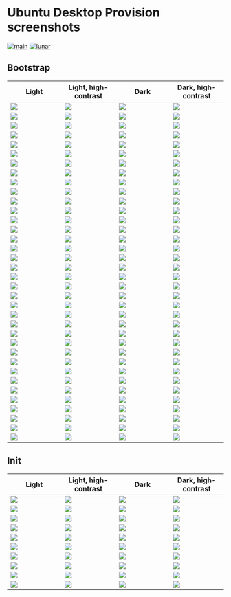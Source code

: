 # Ubuntu Desktop Provision screenshots

[![main](https://github.com/canonical/ubuntu-desktop-provision-screenshots/actions/workflows/main.yaml/badge.svg)](https://github.com/canonical/ubuntu-desktop-provision-screenshots/actions/workflows/main.yaml)
[![lunar](https://github.com/canonical/ubuntu-desktop-provision-screenshots/actions/workflows/lunar.yaml/badge.svg?branch=ubuntu%2Flunar)](https://github.com/canonical/ubuntu-desktop-provision-screenshots/actions/workflows/lunar.yaml)

## Bootstrap

<table>
  <thead>
    <tr>
      <th width="25%">Light</th>
      <th width="25%">Light, high-contrast</th>
      <th width="25%">Dark</th>
      <th width="25%">Dark, high-contrast</th>
    </tr>
  </thead>
  <tbody>
    <tr>
      <td><img src="bootstrap/light/01.locale.png"></td>
      <td><img src="bootstrap/high-contrast-light/01.locale.png"></td>
      <td><img src="bootstrap/dark/01.locale.png"></td>
      <td><img src="bootstrap/high-contrast-dark/01.locale.png"></td>
    </tr>
    <tr>
      <td><img src="bootstrap/light/02.welcome.png"></td>
      <td><img src="bootstrap/high-contrast-light/02.welcome.png"></td>
      <td><img src="bootstrap/dark/02.welcome.png"></td>
      <td><img src="bootstrap/high-contrast-dark/02.welcome.png"></td>
    </tr>
    <tr>
      <td><img src="bootstrap/light/03.rst.png"></td>
      <td><img src="bootstrap/high-contrast-light/03.rst.png"></td>
      <td><img src="bootstrap/dark/03.rst.png"></td>
      <td><img src="bootstrap/high-contrast-dark/03.rst.png"></td>
    </tr>
    <tr>
      <td><img src="bootstrap/light/03.rst-confirm.png"></td>
      <td><img src="bootstrap/high-contrast-light/03.rst-confirm.png"></td>
      <td><img src="bootstrap/dark/03.rst-confirm.png"></td>
      <td><img src="bootstrap/high-contrast-dark/03.rst-confirm.png"></td>
    </tr>
    <tr>
      <td><img src="bootstrap/light/03.keyboard.png"></td>
      <td><img src="bootstrap/high-contrast-light/03.keyboard.png"></td>
      <td><img src="bootstrap/dark/03.keyboard.png"></td>
      <td><img src="bootstrap/high-contrast-dark/03.keyboard.png"></td>
    </tr>
    <tr>
      <td><img src="bootstrap/light/03.keyboard-detect.png"></td>
      <td><img src="bootstrap/high-contrast-light/03.keyboard-detect.png"></td>
      <td><img src="bootstrap/dark/03.keyboard-detect.png"></td>
      <td><img src="bootstrap/high-contrast-dark/03.keyboard-detect.png"></td>
    </tr>
    <tr>
      <td><img src="bootstrap/light/04.network.png"></td>
      <td><img src="bootstrap/high-contrast-light/04.network.png"></td>
      <td><img src="bootstrap/dark/04.network.png"></td>
      <td><img src="bootstrap/high-contrast-dark/04.network.png"></td>
    </tr>
    <tr>
      <td><img src="bootstrap/light/05.refresh.png"></td>
      <td><img src="bootstrap/high-contrast-light/05.refresh.png"></td>
      <td><img src="bootstrap/dark/05.refresh.png"></td>
      <td><img src="bootstrap/high-contrast-dark/05.refresh.png"></td>
    </tr>
    <tr>
      <td><img src="bootstrap/light/05.source.png"></td>
      <td><img src="bootstrap/high-contrast-light/05.source.png"></td>
      <td><img src="bootstrap/dark/05.source.png"></td>
      <td><img src="bootstrap/high-contrast-dark/05.source.png"></td>
    </tr>
    <tr>
      <td><img src="bootstrap/light/06.not-enough-space.png"></td>
      <td><img src="bootstrap/high-contrast-light/06.not-enough-space.png"></td>
      <td><img src="bootstrap/dark/06.not-enough-space.png"></td>
      <td><img src="bootstrap/high-contrast-dark/06.not-enough-space.png"></td>
    </tr>
    <tr>
      <td><img src="bootstrap/light/06.storage.png"></td>
      <td><img src="bootstrap/high-contrast-light/06.storage.png"></td>
      <td><img src="bootstrap/dark/06.storage.png"></td>
      <td><img src="bootstrap/high-contrast-dark/06.storage.png"></td>
    </tr>
    <tr>
      <td><img src="bootstrap/light/06.storage-advanced-features.png"></td>
      <td><img src="bootstrap/high-contrast-light/06.storage-advanced-features.png"></td>
      <td><img src="bootstrap/dark/06.storage-advanced-features.png"></td>
      <td><img src="bootstrap/high-contrast-dark/06.storage-advanced-features.png"></td>
    </tr>
    <tr>
      <td><img src="bootstrap/light/06.storage-alongside-windows.png"></td>
      <td><img src="bootstrap/high-contrast-light/06.storage-alongside-windows.png"></td>
      <td><img src="bootstrap/dark/06.storage-alongside-windows.png"></td>
      <td><img src="bootstrap/high-contrast-dark/06.storage-alongside-windows.png"></td>
    </tr>
    <tr>
      <td><img src="bootstrap/light/07.bitlocker.png"></td>
      <td><img src="bootstrap/high-contrast-light/07.bitlocker.png"></td>
      <td><img src="bootstrap/dark/07.bitlocker.png"></td>
      <td><img src="bootstrap/high-contrast-dark/07.bitlocker.png"></td>
    </tr>
    <tr>
      <td><img src="bootstrap/light/07.bitlocker-confirm.png"></td>
      <td><img src="bootstrap/high-contrast-light/07.bitlocker-confirm.png"></td>
      <td><img src="bootstrap/dark/07.bitlocker-confirm.png"></td>
      <td><img src="bootstrap/high-contrast-dark/07.bitlocker-confirm.png"></td>
    </tr>
    <tr>
      <td><img src="bootstrap/light/07.storage-manual.png"></td>
      <td><img src="bootstrap/high-contrast-light/07.storage-manual.png"></td>
      <td><img src="bootstrap/dark/07.storage-manual.png"></td>
      <td><img src="bootstrap/high-contrast-dark/07.storage-manual.png"></td>
    </tr>
    <tr>
      <td><img src="bootstrap/light/07.storage-manual-sda1.png"></td>
      <td><img src="bootstrap/high-contrast-light/07.storage-manual-sda1.png"></td>
      <td><img src="bootstrap/dark/07.storage-manual-sda1.png"></td>
      <td><img src="bootstrap/high-contrast-dark/07.storage-manual-sda1.png"></td>
    </tr>
    <tr>
      <td><img src="bootstrap/light/07.storage-guided-reformat.png"></td>
      <td><img src="bootstrap/high-contrast-light/07.storage-guided-reformat.png"></td>
      <td><img src="bootstrap/dark/07.storage-guided-reformat.png"></td>
      <td><img src="bootstrap/high-contrast-dark/07.storage-guided-reformat.png"></td>
    </tr>
    <tr>
      <td><img src="bootstrap/light/07.storage-guided-resize.png"></td>
      <td><img src="bootstrap/high-contrast-light/07.storage-guided-resize.png"></td>
      <td><img src="bootstrap/dark/07.storage-guided-resize.png"></td>
      <td><img src="bootstrap/high-contrast-dark/07.storage-guided-resize.png"></td>
    </tr>
    <tr>
      <td><img src="bootstrap/light/07.storage-guided-resize-ext4.png"></td>
      <td><img src="bootstrap/high-contrast-light/07.storage-guided-resize-ext4.png"></td>
      <td><img src="bootstrap/dark/07.storage-guided-resize-ext4.png"></td>
      <td><img src="bootstrap/high-contrast-dark/07.storage-guided-resize-ext4.png"></td>
    </tr>
    <tr>
      <td><img src="bootstrap/light/08.security-key.png"></td>
      <td><img src="bootstrap/high-contrast-light/08.security-key.png"></td>
      <td><img src="bootstrap/dark/08.security-key.png"></td>
      <td><img src="bootstrap/high-contrast-dark/08.security-key.png"></td>
    </tr>
    <tr>
      <td><img src="bootstrap/light/09.confirm.png"></td>
      <td><img src="bootstrap/high-contrast-light/09.confirm.png"></td>
      <td><img src="bootstrap/dark/09.confirm.png"></td>
      <td><img src="bootstrap/high-contrast-dark/09.confirm.png"></td>
    </tr>
    <tr>
      <td><img src="bootstrap/light/10.timezone.png"></td>
      <td><img src="bootstrap/high-contrast-light/10.timezone.png"></td>
      <td><img src="bootstrap/dark/10.timezone.png"></td>
      <td><img src="bootstrap/high-contrast-dark/10.timezone.png"></td>
    </tr>
    <tr>
      <td><img src="bootstrap/light/11.identity.png"></td>
      <td><img src="bootstrap/high-contrast-light/11.identity.png"></td>
      <td><img src="bootstrap/dark/11.identity.png"></td>
      <td><img src="bootstrap/high-contrast-dark/11.identity.png"></td>
    </tr>
    <tr>
      <td><img src="bootstrap/light/12.active-directory.png"></td>
      <td><img src="bootstrap/high-contrast-light/12.active-directory.png"></td>
      <td><img src="bootstrap/dark/12.active-directory.png"></td>
      <td><img src="bootstrap/high-contrast-dark/12.active-directory.png"></td>
    </tr>
    <tr>
      <td><img src="bootstrap/light/13.theme.png"></td>
      <td><img src="bootstrap/high-contrast-light/13.theme.png"></td>
      <td><img src="bootstrap/dark/13.theme.png"></td>
      <td><img src="bootstrap/high-contrast-dark/13.theme.png"></td>
    </tr>
    <tr>
      <td><img src="bootstrap/light/14.install-0.png"></td>
      <td><img src="bootstrap/high-contrast-light/14.install-0.png"></td>
      <td><img src="bootstrap/dark/14.install-0.png"></td>
      <td><img src="bootstrap/high-contrast-dark/14.install-0.png"></td>
    </tr>
    <tr>
      <td><img src="bootstrap/light/14.install-1.png"></td>
      <td><img src="bootstrap/high-contrast-light/14.install-1.png"></td>
      <td><img src="bootstrap/dark/14.install-1.png"></td>
      <td><img src="bootstrap/high-contrast-dark/14.install-1.png"></td>
    </tr>
    <tr>
      <td><img src="bootstrap/light/14.install-2.png"></td>
      <td><img src="bootstrap/high-contrast-light/14.install-2.png"></td>
      <td><img src="bootstrap/dark/14.install-2.png"></td>
      <td><img src="bootstrap/high-contrast-dark/14.install-2.png"></td>
    </tr>
    <tr>
      <td><img src="bootstrap/light/14.install-3.png"></td>
      <td><img src="bootstrap/high-contrast-light/14.install-3.png"></td>
      <td><img src="bootstrap/dark/14.install-3.png"></td>
      <td><img src="bootstrap/high-contrast-dark/14.install-3.png"></td>
    </tr>
    <tr>
      <td><img src="bootstrap/light/14.install-4.png"></td>
      <td><img src="bootstrap/high-contrast-light/14.install-4.png"></td>
      <td><img src="bootstrap/dark/14.install-4.png"></td>
      <td><img src="bootstrap/high-contrast-dark/14.install-4.png"></td>
    </tr>
    <tr>
      <td><img src="bootstrap/light/14.install-5.png"></td>
      <td><img src="bootstrap/high-contrast-light/14.install-5.png"></td>
      <td><img src="bootstrap/dark/14.install-5.png"></td>
      <td><img src="bootstrap/high-contrast-dark/14.install-5.png"></td>
    </tr>
    <tr>
      <td><img src="bootstrap/light/14.install-6.png"></td>
      <td><img src="bootstrap/high-contrast-light/14.install-6.png"></td>
      <td><img src="bootstrap/dark/14.install-6.png"></td>
      <td><img src="bootstrap/high-contrast-dark/14.install-6.png"></td>
    </tr>
    <tr>
      <td><img src="bootstrap/light/14.install-7.png"></td>
      <td><img src="bootstrap/high-contrast-light/14.install-7.png"></td>
      <td><img src="bootstrap/dark/14.install-7.png"></td>
      <td><img src="bootstrap/high-contrast-dark/14.install-7.png"></td>
    </tr>
    <tr>
      <td><img src="bootstrap/light/14.install-8.png"></td>
      <td><img src="bootstrap/high-contrast-light/14.install-8.png"></td>
      <td><img src="bootstrap/dark/14.install-8.png"></td>
      <td><img src="bootstrap/high-contrast-dark/14.install-8.png"></td>
    </tr>
    <tr>
      <td><img src="bootstrap/light/15.complete.png"></td>
      <td><img src="bootstrap/high-contrast-light/15.complete.png"></td>
      <td><img src="bootstrap/dark/15.complete.png"></td>
      <td><img src="bootstrap/high-contrast-dark/15.complete.png"></td>
    </tr>
  </tbody>
</table>

## Init

<table>
  <thead>
    <tr>
      <th width="25%">Light</th>
      <th width="25%">Light, high-contrast</th>
      <th width="25%">Dark</th>
      <th width="25%">Dark, high-contrast</th>
    </tr>
  </thead>
  <tbody>
    <tr>
      <td><img src="init/light/01.locale.png"></td>
      <td><img src="init/high-contrast-light/01.locale.png"></td>
      <td><img src="init/dark/01.locale.png"></td>
      <td><img src="init/high-contrast-dark/01.locale.png"></td>
    </tr>
    <tr>
      <td><img src="init/light/02.keyboard.png"></td>
      <td><img src="init/high-contrast-light/02.keyboard.png"></td>
      <td><img src="init/dark/02.keyboard.png"></td>
      <td><img src="init/high-contrast-dark/02.keyboard.png"></td>
    </tr>
    <tr>
      <td><img src="init/light/03.network.png"></td>
      <td><img src="init/high-contrast-light/03.network.png"></td>
      <td><img src="init/dark/03.network.png"></td>
      <td><img src="init/high-contrast-dark/03.network.png"></td>
    </tr>
    <tr>
      <td><img src="init/light/04.timezone.png"></td>
      <td><img src="init/high-contrast-light/04.timezone.png"></td>
      <td><img src="init/dark/04.timezone.png"></td>
      <td><img src="init/high-contrast-dark/04.timezone.png"></td>
    </tr>
    <tr>
      <td><img src="init/light/05.identity.png"></td>
      <td><img src="init/high-contrast-light/05.identity.png"></td>
      <td><img src="init/dark/05.identity.png"></td>
      <td><img src="init/high-contrast-dark/05.identity.png"></td>
    </tr>
    <tr>
      <td><img src="init/light/06.theme.png"></td>
      <td><img src="init/high-contrast-light/06.theme.png"></td>
      <td><img src="init/dark/06.theme.png"></td>
      <td><img src="init/high-contrast-dark/06.theme.png"></td>
    </tr>
    <tr>
      <td><img src="init/light/07.welcome.png"></td>
      <td><img src="init/high-contrast-light/07.welcome.png"></td>
      <td><img src="init/dark/07.welcome.png"></td>
      <td><img src="init/high-contrast-dark/07.welcome.png"></td>
    </tr>
    <tr>
      <td><img src="init/light/08.telemetry.png"></td>
      <td><img src="init/high-contrast-light/08.telemetry.png"></td>
      <td><img src="init/dark/08.telemetry.png"></td>
      <td><img src="init/high-contrast-dark/08.telemetry.png"></td>
    </tr>
    <tr>
      <td><img src="init/light/09.privacy.png"></td>
      <td><img src="init/high-contrast-light/09.privacy.png"></td>
      <td><img src="init/dark/09.privacy.png"></td>
      <td><img src="init/high-contrast-dark/09.privacy.png"></td>
    </tr>
    <tr>
      <td><img src="init/light/10.store.png"></td>
      <td><img src="init/high-contrast-light/10.store.png"></td>
      <td><img src="init/dark/10.store.png"></td>
      <td><img src="init/high-contrast-dark/10.store.png"></td>
    </tr>
  </tbody>
</table>
